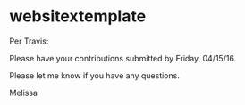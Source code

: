 # websitextemplate
Per Travis:

Please have your contributions submitted by Friday, 04/15/16. 

Please let me know if you have any questions.

Melissa

